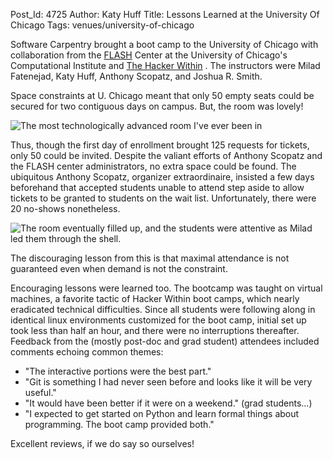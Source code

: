 Post_Id: 4725
Author: Katy Huff
Title: Lessons Learned at the University Of Chicago
Tags: venues/university-of-chicago

<p>Software Carpentry brought a boot camp to the University of Chicago with collaboration from the <a href="http://flash.uchicago.edu/" target="_blank">FLASH</a> Center at the University of Chicago's Computational Institute and <a href="http://hackerwithin.org">The Hacker Within</a> . The instructors were Milad Fatenejad, Katy Huff, Anthony Scopatz, and Joshua R. Smith.</p>
<p>Space constraints at U. Chicago meant that only 50 empty seats could be secured for two contiguous days on campus. But, the room was lovely!</p>
<p><img src="|filename|/files/2012/04/UofCSCBC2012empty-300x223.jpg" alt="The most technologically advanced room I've ever been in" /></p>
<p>Thus, though the first day of enrollment brought 125 requests for tickets, only 50 could be invited. Despite the valiant efforts of Anthony Scopatz and the FLASH center administrators, no extra space could be found. The ubiquitous Anthony Scopatz, organizer extraordinaire, insisted a few days beforehand that accepted students unable to attend step aside to allow tickets to be granted to students on the wait list. Unfortunately, there were 20 no-shows nonetheless.</p>
<p><img src="|filename|/files/2012/04/UofCSCBC2012full-300x223.jpg" alt="The room eventually filled up, and the students were attentive as Milad led them through the shell." /></p>
<p>The discouraging lesson from this is that maximal attendance is not guaranteed even when demand is not the constraint.</p>
<p>Encouraging lessons were learned too. The bootcamp was taught on virtual machines, a favorite tactic of Hacker Within boot camps, which nearly eradicated technical difficulties. Since all students were following along in identical linux environments customized for the boot camp, initial set up took less than half an hour, and there were no interruptions thereafter. Feedback from the (mostly post-doc and grad student) attendees included comments echoing common themes:</p>
<ul>
<li>"The interactive portions were the best part."</li>
<li>"Git is something I had never seen before and looks like it will be very useful."</li>
<li>"It would have been better if it were on a weekend." (grad students...)</li>
<li>"I expected to get started on Python and learn formal things about programming. The boot camp provided both."</li>
</ul>
<p>Excellent reviews, if we do say so ourselves!</p>
